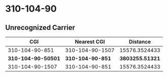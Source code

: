 # 310-104-90
## Unrecognized Carrier


| CGI | Nearest CGI | Distance |
|-----|-------------|----------|
| 310-104-90-851 | 310-104-90-1507 | 15576.3524433 |
| **310-104-90-50501** | **310-104-90-851** | **3803255.51321** |
| 310-104-90-1507 | 310-104-90-851 | 15576.3524433 |
